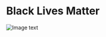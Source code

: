 # Black Lives Matter
![Image text](https://timgsa.baidu.com/timg?image&quality=80&size=b9999_10000&sec=1591183527956&di=101c113158baba6b713a8622833d72ad&imgtype=0&src=http%3A%2F%2Fp6.itc.cn%2Fimages03%2F20200601%2Fbf36e53980224499856e26462fdf3722.jpeg)
